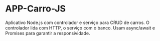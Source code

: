 # APP-Carro-JS
Aplicativo Node.js com controlador e serviço para CRUD de carros. O controlador lida com HTTP, o serviço com o banco. Usam async/await e Promises para garantir a responsividade.
